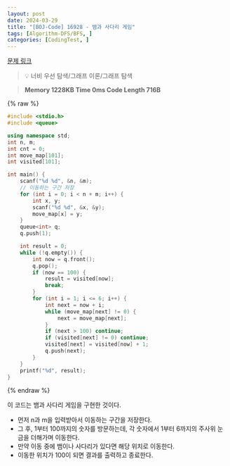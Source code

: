 ```yaml
---
layout: post
date: 2024-03-29
title: "[BOJ-Code] 16928 - 뱀과 사다리 게임"
tags: [Algorithm-DFS/BFS, ]
categories: [CodingTest, ]
---
```



[문제 링크](https://www.acmicpc.net/problem/16928)


> 💡 너비 우선 탐색/그래프 이론/그래프 탐색


> **Memory   1228KB                                   Time   0ms                                Code Length   716B**



{% raw %}
```c++
#include <stdio.h>
#include <queue>

using namespace std;
int n, m;
int cnt = 0;
int move_map[101];
int visited[101];

int main() {
	scanf("%d %d", &n, &m);
	// 이동하는 구간 저장
	for (int i = 0; i < n + m; i++) {
		int x, y;
		scanf("%d %d", &x, &y);
		move_map[x] = y;
	}
	queue<int> q;
	q.push(1);

	int result = 0;
	while (!q.empty()) {
		int now = q.front();
		q.pop();
		if (now == 100) {
			result = visited[now];
			break;
		}
		for (int i = 1; i <= 6; i++) {
			int next = now + i;
			while (move_map[next] != 0) {
				next = move_map[next];
			}
			if (next > 100) continue;
			if (visited[next] != 0)	continue;
			visited[next] = visited[now] + 1;
			q.push(next);
		}
	}
	printf("%d", result);
}
```
{% endraw %}



이 코드는 뱀과 사다리 게임을 구현한 것이다.
- 먼저 n과 m을 입력받아서 이동하는 구간을 저장한다.
- 그 후, 1부터 100까지의 숫자를 방문하는데, 각 숫자에서 1부터 6까지의 주사위 눈금을 더해가며 이동한다.
- 만약 이동 중에 뱀이나 사다리가 있다면 해당 위치로 이동한다.
- 이동한 위치가 100이 되면 결과를 출력하고 종료한다.

